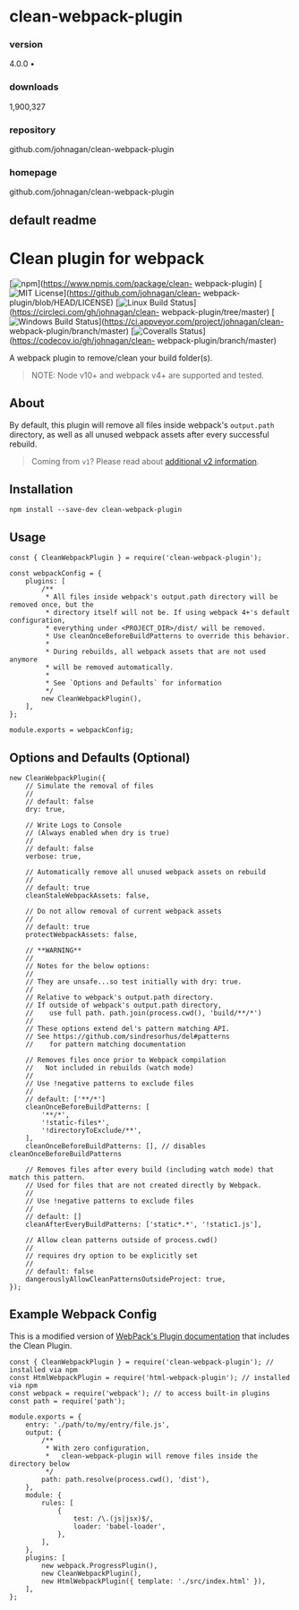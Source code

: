 
# clean-webpack-plugin 


### version
4.0.0 • 


### downloads
1,900,327 


### repository
github.com/johnagan/clean-webpack-plugin 


### homepage
github.com/johnagan/clean-webpack-plugin 


## default readme



#  Clean plugin for webpack

[![npm](https://camo.githubusercontent.com/c11450664fc01812161b8ff72f573521b433e91a747912dda18e69124f070421/68747470733a2f2f696d672e736869656c64732e696f2f6e706d2f762f636c65616e2d7765627061636b2d706c7567696e2e7376673f6c6162656c3d6e706d25323076657273696f6e)](https://www.npmjs.com/package/clean-
webpack-plugin) [![MIT
License](https://camo.githubusercontent.com/d59450139b6d354f15a2252a47b457bb2cc43828/68747470733a2f2f696d672e736869656c64732e696f2f6e706d2f6c2f7365727665726c6573732e737667)](https://github.com/johnagan/clean-
webpack-plugin/blob/HEAD/LICENSE) [![Linux Build
Status](https://camo.githubusercontent.com/92018d338fa2eee117ebc25a74f70b6dee123f64c97787ab5ee8e888ac582b21/68747470733a2f2f696d672e736869656c64732e696f2f636972636c6563692f70726f6a6563742f6769746875622f6a6f686e6167616e2f636c65616e2d7765627061636b2d706c7567696e2f6d61737465722e7376673f6c6162656c3d6c696e75782532306275696c64)](https://circleci.com/gh/johnagan/clean-
webpack-plugin/tree/master) [![Windows Build
Status](https://camo.githubusercontent.com/eb595a6ca613ef4d19f8fed5510dc7040686d38a559ae87015ece5fd73d5fcda/68747470733a2f2f696d672e736869656c64732e696f2f6170707665796f722f63692f6a6f686e6167616e2f636c65616e2d7765627061636b2d706c7567696e2f6d61737465722e7376673f6c6162656c3d77696e646f77732532306275696c64)](https://ci.appveyor.com/project/johnagan/clean-
webpack-plugin/branch/master) [![Coveralls
Status](https://camo.githubusercontent.com/3043e79e1bb11495664a1f7fe44f60c5ea60caadede520e542ce7d0bec3fbadf/68747470733a2f2f696d672e736869656c64732e696f2f636f6465636f762f632f6769746875622f6a6f686e6167616e2f636c65616e2d7765627061636b2d706c7567696e2f6d61737465722e737667)](https://codecov.io/gh/johnagan/clean-
webpack-plugin/branch/master)

A webpack plugin to remove/clean your build folder(s).

> NOTE: Node v10+ and webpack v4+ are supported and tested.

##  About

By default, this plugin will remove all files inside webpack's `output.path`
directory, as well as all unused webpack assets after every successful
rebuild.

> Coming from `v1`? Please read about [additional v2
> information](https://github.com/johnagan/clean-webpack-plugin/issues/106).

##  Installation

`npm install --save-dev clean-webpack-plugin`

##  Usage

    
    
    const { CleanWebpackPlugin } = require('clean-webpack-plugin');
    
    const webpackConfig = {
        plugins: [
            /**
             * All files inside webpack's output.path directory will be removed once, but the
             * directory itself will not be. If using webpack 4+'s default configuration,
             * everything under <PROJECT_DIR>/dist/ will be removed.
             * Use cleanOnceBeforeBuildPatterns to override this behavior.
             *
             * During rebuilds, all webpack assets that are not used anymore
             * will be removed automatically.
             *
             * See `Options and Defaults` for information
             */
            new CleanWebpackPlugin(),
        ],
    };
    
    module.exports = webpackConfig;

##  Options and Defaults (Optional)

    
    
    new CleanWebpackPlugin({
        // Simulate the removal of files
        //
        // default: false
        dry: true,
    
        // Write Logs to Console
        // (Always enabled when dry is true)
        //
        // default: false
        verbose: true,
    
        // Automatically remove all unused webpack assets on rebuild
        //
        // default: true
        cleanStaleWebpackAssets: false,
    
        // Do not allow removal of current webpack assets
        //
        // default: true
        protectWebpackAssets: false,
    
        // **WARNING**
        //
        // Notes for the below options:
        //
        // They are unsafe...so test initially with dry: true.
        //
        // Relative to webpack's output.path directory.
        // If outside of webpack's output.path directory,
        //    use full path. path.join(process.cwd(), 'build/**/*')
        //
        // These options extend del's pattern matching API.
        // See https://github.com/sindresorhus/del#patterns
        //    for pattern matching documentation
    
        // Removes files once prior to Webpack compilation
        //   Not included in rebuilds (watch mode)
        //
        // Use !negative patterns to exclude files
        //
        // default: ['**/*']
        cleanOnceBeforeBuildPatterns: [
            '**/*',
            '!static-files*',
            '!directoryToExclude/**',
        ],
        cleanOnceBeforeBuildPatterns: [], // disables cleanOnceBeforeBuildPatterns
    
        // Removes files after every build (including watch mode) that match this pattern.
        // Used for files that are not created directly by Webpack.
        //
        // Use !negative patterns to exclude files
        //
        // default: []
        cleanAfterEveryBuildPatterns: ['static*.*', '!static1.js'],
    
        // Allow clean patterns outside of process.cwd()
        //
        // requires dry option to be explicitly set
        //
        // default: false
        dangerouslyAllowCleanPatternsOutsideProject: true,
    });

##  Example Webpack Config

This is a modified version of [WebPack's Plugin
documentation](https://webpack.js.org/concepts/plugins/) that includes the
Clean Plugin.

    
    
    const { CleanWebpackPlugin } = require('clean-webpack-plugin'); // installed via npm
    const HtmlWebpackPlugin = require('html-webpack-plugin'); // installed via npm
    const webpack = require('webpack'); // to access built-in plugins
    const path = require('path');
    
    module.exports = {
        entry: './path/to/my/entry/file.js',
        output: {
            /**
             * With zero configuration,
             *   clean-webpack-plugin will remove files inside the directory below
             */
            path: path.resolve(process.cwd(), 'dist'),
        },
        module: {
            rules: [
                {
                    test: /\.(js|jsx)$/,
                    loader: 'babel-loader',
                },
            ],
        },
        plugins: [
            new webpack.ProgressPlugin(),
            new CleanWebpackPlugin(),
            new HtmlWebpackPlugin({ template: './src/index.html' }),
        ],
    };





            